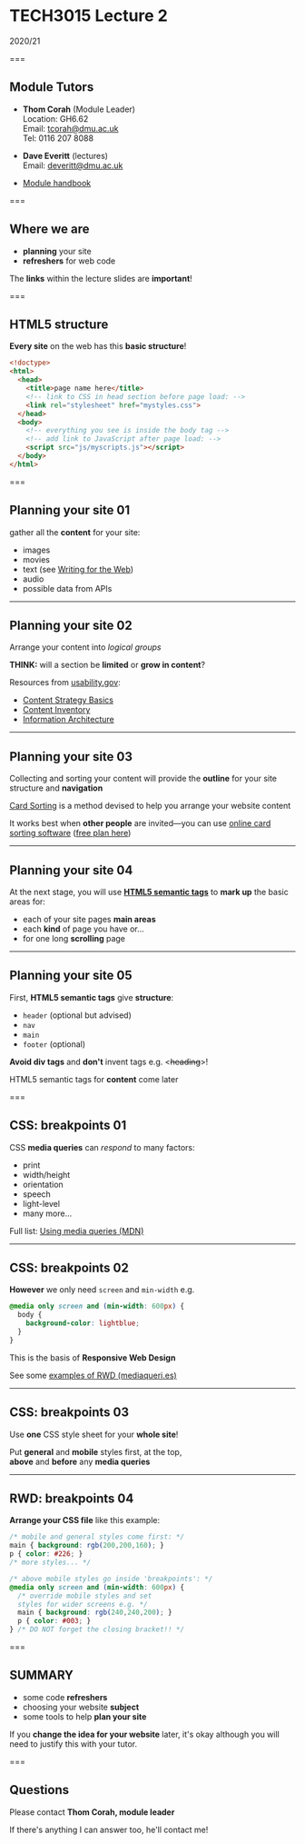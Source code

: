 # TECH3015 Lecture 2

2020/21

===

## Module Tutors

- **Thom Corah** (Module Leader)  
Location: GH6.62  
Email: tcorah@dmu.ac.uk  
Tel: 0116 207 8088

- **Dave Everitt** (lectures)  
Email: deveritt@dmu.ac.uk

- [Module handbook](https://tech3015.github.io/lectures/module-handbook.html)

===

## Where we are

- **planning** your site
- **refreshers** for web code 

The **links** within the lecture slides are **important**!

===

## HTML5 structure

**Every site** on the web has this **basic structure**!

```html
<!doctype>
<html>
  <head>
    <title>page name here</title>
    <!-- link to CSS in head section before page load: -->
    <link rel="stylesheet" href="mystyles.css">
  </head>
  <body>
    <!-- everything you see is inside the body tag -->
    <!-- add link to JavaScript after page load: -->
    <script src="js/myscripts.js"></script>
  </body>
</html>
```

===

## Planning your site 01

gather all the **content** for your site:

- images
- movies
- text (see [Writing for the Web](https://www.usability.gov/how-to-and-tools/methods/writing-for-the-web.html))
- audio
- possible data from APIs

---

## Planning your site 02

Arrange your content into *logical groups*

**THINK:** will a section be **limited** or **grow in content**?

Resources from [usability.gov](https://www.usability.gov/):

- [Content Strategy Basics](https://www.usability.gov/what-and-why/content-strategy.html)
- [Content Inventory](https://www.usability.gov/how-to-and-tools/methods/content-inventory.html)
- [Information Architecture](https://www.usability.gov/what-and-why/information-architecture.html)

---

## Planning your site 03

Collecting and sorting your content will provide the **outline** for your site structure and **navigation**

[Card Sorting](https://www.usability.gov/how-to-and-tools/methods/card-sorting.html "a good article introducing card sorting from usability.gov") is a method devised to help you arrange your website content

It works best when **other people** are invited—you can use [online card sorting software](https://www.optimalworkshop.com/optimalsort) ([free plan here](https://www.optimalworkshop.com/register))

---

## Planning your site 04

At the next stage, you will use **[HTML5 semantic tags](https://www.w3schools.com/html/html5_semantic_elements.asp)** to **mark up** the basic areas for:

- each of your site pages **main areas**
- each **kind** of page you have or...
- for one long **scrolling** page

---

## Planning your site 05

First, **HTML5 semantic tags** give **structure**:

- `header` (optional but advised)
- `nav`
- `main`
- `footer` (optional)

**Avoid div tags** and **don't** invent tags e.g. &lt;~~heading~~&gt;!

HTML5 semantic tags for **content** come later

===

## CSS: breakpoints 01

CSS **media queries** can *respond* to many factors:

- print
- width/height
- orientation
- speech
- light-level
- many more...

Full list: [Using media queries (MDN)](https://developer.mozilla.org/en-US/docs/Web/CSS/Media_Queries/Using_media_queries)

---

## CSS: breakpoints 02

**However** we only need `screen` and `min-width` e.g.

```css
@media only screen and (min-width: 600px) {
  body {
    background-color: lightblue;
  }
}
```

This is the basis of **Responsive Web Design**

See some [examples of RWD (mediaqueri.es)](https://mediaqueri.es/)

---

## CSS: breakpoints 03

Use **one** CSS style sheet for your **whole site**!

Put **general** and **mobile** styles first, at the top,  
**above** and **before** any **media queries**

---

## RWD: breakpoints 04

**Arrange your CSS file** like this example:

```css
/* mobile and general styles come first: */
main { background: rgb(200,200,160); }
p { color: #226; }
/* more styles... */

/* above mobile styles go inside 'breakpoints': */
@media only screen and (min-width: 600px) {
  /* override mobile styles and set
  styles for wider screens e.g. */
  main { background: rgb(240,240,200); }
  p { color: #003; }
} /* DO NOT forget the closing bracket!! */
```

===

## SUMMARY

- some code **refreshers**
- choosing your website **subject**
- some tools to help **plan your site**

If you **change the idea for your website** later, it's okay although you will need to justify this with your tutor.

===

## Questions

Please contact **Thom Corah, module leader**

If there's anything I can answer too, he'll contact me!
